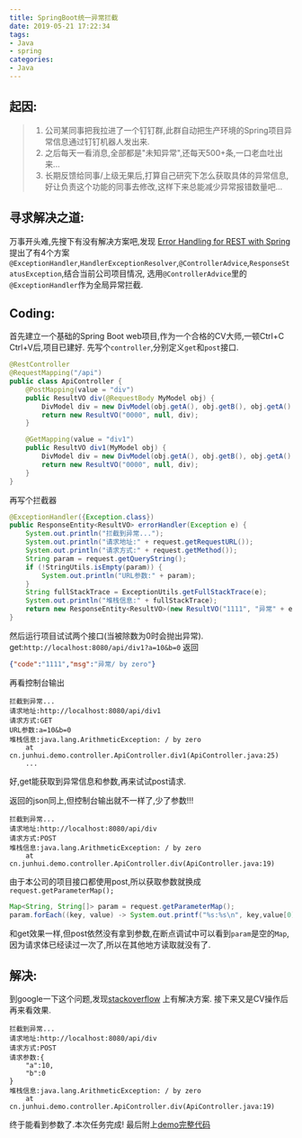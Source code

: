 ```yaml
---
title: SpringBoot统一异常拦截 
date: 2019-05-21 17:22:34 
tags:
- Java
- spring
categories:
- Java
---
```


## 起因:
> 1. 公司某同事把我拉进了一个钉钉群,此群自动把生产环境的Spring项目异常信息通过钉钉机器人发出来.
> 2. 之后每天一看消息,全部都是"未知异常",还每天500+条,一口老血吐出来...
> 3. 长期反馈给同事/上级无果后,打算自己研究下怎么获取具体的异常信息,好让负责这个功能的同事去修改,这样下来总能减少异常报错数量吧...

## 寻求解决之道:
万事开头难,先搜下有没有解决方案吧,发现
[Error Handling for REST with Spring](https://www.baeldung.com/exception-handling-for-rest-with-spring "点击打开该文章")
提出了有4个方案
`@ExceptionHandler`,`HandlerExceptionResolver`,`@ControllerAdvice`,`ResponseStatusException`,结合当前公司项目情况,
选用`@ControllerAdvice`里的`@ExceptionHandler`作为全局异常拦截.


## Coding:
首先建立一个基础的Spring Boot web项目,作为一个合格的CV大师,一顿Ctrl+C
Ctrl+V后,项目已建好. 先写个`controller`,分别定义`get`和`post`接口.
```Java
@RestController
@RequestMapping("/api")
public class ApiController {
    @PostMapping(value = "div")
    public ResultVO div(@RequestBody MyModel obj) {
        DivModel div = new DivModel(obj.getA(), obj.getB(), obj.getA() / obj.getB());
        return new ResultVO("0000", null, div);
    }

    @GetMapping(value = "div1")
    public ResultVO div1(MyModel obj) {
        DivModel div = new DivModel(obj.getA(), obj.getB(), obj.getA() / obj.getB());
        return new ResultVO("0000", null, div);
    }
}
```
再写个拦截器
```Java
@ExceptionHandler({Exception.class})
public ResponseEntity<ResultVO> errorHandler(Exception e) {
    System.out.println("拦截到异常...");
    System.out.println("请求地址:" + request.getRequestURL());
    System.out.println("请求方式:" + request.getMethod());
    String param = request.getQueryString();
    if (!StringUtils.isEmpty(param)) {
        System.out.println("URL参数:" + param);
    }
    String fullStackTrace = ExceptionUtils.getFullStackTrace(e);
    System.out.println("堆栈信息:" + fullStackTrace);
    return new ResponseEntity<ResultVO>(new ResultVO("1111", "异常" + e.getMessage(), null), HttpStatus.INTERNAL_SERVER_ERROR);
}
```
然后运行项目试试两个接口(当被除数为0时会抛出异常).
get:`http://localhost:8080/api/div1?a=10&b=0`
返回
```json
{"code":"1111","msg":"异常/ by zero"}
```
再看控制台输出
```text
拦截到异常...
请求地址:http://localhost:8080/api/div1
请求方式:GET
URL参数:a=10&b=0
堆栈信息:java.lang.ArithmeticException: / by zero
	at cn.junhui.demo.controller.ApiController.div1(ApiController.java:25)
	...
```
好,get能获取到异常信息和参数,再来试试post请求.

返回的json同上,但控制台输出就不一样了,少了参数!!!
```text
拦截到异常...
请求地址:http://localhost:8080/api/div
请求方式:POST
堆栈信息:java.lang.ArithmeticException: / by zero
	at cn.junhui.demo.controller.ApiController.div(ApiController.java:19)
```
由于本公司的项目接口都使用post,所以获取参数就换成`request.getParameterMap();`
```Java
Map<String, String[]> param = request.getParameterMap();
param.forEach((key, value) -> System.out.printf("%s:%s\n", key,value[0]));
```
和get效果一样,但post依然没有拿到参数,在断点调试中可以看到`param`是空的`Map`,因为请求体已经读过一次了,所以在其他地方读取就没有了.

## 解决:
到google一下这个问题,发现[stackoverflow](https://stackoverflow.com/questions/5182417/reading-httprequest-content-from-spring-exception-handler/39921704#39921704 "点击打开")
上有解决方案. 接下来又是CV操作后再来看效果.
```text
拦截到异常...
请求地址:http://localhost:8080/api/div
请求方式:POST
请求参数:{
	"a":10,
	"b":0
}
堆栈信息:java.lang.ArithmeticException: / by zero
	at cn.junhui.demo.controller.ApiController.div(ApiController.java:19)
```
终于能看到参数了.本次任务完成!
最后附上[demo完整代码](https://github.com/luojunhui/springboot-excption-handler-demo.git "点击打开")

